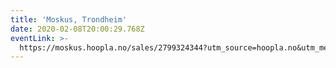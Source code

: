 ```yaml
---
title: 'Moskus, Trondheim'
date: 2020-02-08T20:00:29.768Z
eventLink: >-
  https://moskus.hoopla.no/sales/2799324344?utm_source=hoopla.no&utm_medium=search
---
```


